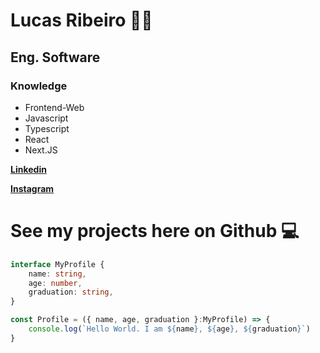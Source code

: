 # Lucas Ribeiro 🥷🏼

## **Eng. Software** 

### **Knowledge**
- Frontend-Web
- Javascript
- Typescript
- React
- Next.JS

[**Linkedin**](https://www.linkedin.com/in/lucas-ribeiro-616025228)

[**Instagram**](https://www.instagram.com/lucas.rl7/)

# See my projects here on Github  **💻**

```typescript
interface MyProfile {
    name: string,
    age: number,
    graduation: string,
}

const Profile = ({ name, age, graduation }:MyProfile) => {
    console.log(`Hello World. I am ${name}, ${age}, ${graduation}`)
}
```
